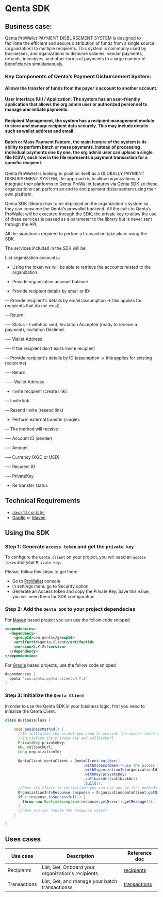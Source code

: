 # Qenta SDK

## Business case:

Qenta ProWallet PAYMENT DISBURSEMENT SYSTEM is designed to facilitate the efficient and secure distribution of funds from a single source (organization) to multiple recipients. This system is commonly used by businesses, and oganizations to disburse salaries, vendor payments, refunds, incentives, and other forms of payments to a large number of beneficiaries simultaneously.

### Key Components of Qenta’s Payment Disbursement System:

#### Allows the transfer of funds from the payer's account to another account.

#### User Interface (UI) / Application: The system has an user-friendly application that allows the org admin user or authorized personnel to manage and initiate payments.

#### Recipient Management, the system has a recipient management module to store and manage recipient data securely. This may include details such as wallet address and email.

#### Batch or Mass Payment Feature, the main feature of the system is its ability to perform batch or mass payments. Instead of processing individual payments one by one, the org admin user can upload a single file (CSV), each row in the file represents a payment transaction for a specific recipient.

Qenta ProWallet is looking to position itself as a GLOBALLY PAYMENT DISBURSEMENT SYSTEM, the approach is to allow organizations to integrate their platforms to Qenta ProWallet features via Qenta SDK so these organizations can perform an end to end payment disbursement using their own platform.

Qenta SDK (library) has to be deployed on the organization´s system so they can consume the Qenta's prowallet backend. All the calls to Qenta’s ProWallet will be executed through the SDK, the private key to allow the use of these services is passed as a parameter to the library but is never sent through the API.

All the signatures required to perfom a transaction take place using the SDK.

The services included in the SDK will be:

List organization accounts.: 

- Using the token we will be able to retrieve the accounts related to the organization

- Provide organization account balance

- Provide recipient details by email or ID:

-- Provide recipient's details by email (assumption → this applies for recipients that do not exist)

-- Return:

--- Status - Invitation sent, Invitation Accepted (ready to receive a payment), Invitation Declined.

--- Wallet Address

--- If the recipient don’t exist: Invite recipient

-- Provide recipient's details by ID (assumption → this applies for existing recipients)

--- Return:

---- Wallet Address 

- Invite recipient (create link):

-- Invite link

-- Resend invite (resend link)

- Perform external transfer (single).

-- The method will receive :

--- Account ID (sender)

--- Amount

--- Currency (XGC or USD)

--- Recpient ID

--- PrivateKey

- Re transfer status

## Technical Requirements
- [Java 1.17 or later](https://www.oracle.com/java/technologies/downloads/)
- [Gradle](https://gradle.org/install/) or [Maven](https://maven.apache.org/download.cgi)

## Using the SDK

### Step 1: Generate `access token` and get the `private key`

To configure the `Qenta client` on your project, you will need an `access token` and your `Private key`.

Please, follow this steps to get them:

- Go to [ProWallet](https://prowallet.stage.gmint.co) console 
- In settings menu go to Security option 
- Generate an Access token and copy the Private Key. Save this value, you will need them for SDK configuration

### Step 2: Add the `Qenta SDK` to your project dependecies

For [Maven](https://maven.apache.org/download.cgi) based project you can use the follow code snipped

```xml
<dependencies>
  <dependency>
    <groupId>com.qenta</groupId>
    <artifactId>qenta-client</artifactId>
    <version>X.Y.Z</version>
  </dependency>
</dependencies>
```

For [Gradle](https://gradle.org/install/) based projects, use the follow code snipped

```groovy
dependencies {
  qenta 'com.qenta:qenta-client:X.Y.Z'
}
```

### Step 3: Initialize the `Qenta Client`

In order to use the Qenta SDK in your business logic, first you need to initialize the Qenta Client.

```java
class BusinessClass {
    
    void businessMethod() {
      //To initialize the client you need to provide the access token and the private key
      //Initialize the private key and callbackUrl
      PrivateKey privateKey;
      URL callbackUrl;
      Long organizationId;
      
      QentaClient qentaClient = QentaClient.builder()
                                    .withAccessToken("<use the access token here>")
                                    .withOrganizationId(organizationId)
                                    .withKey(privateKey)
                                    .callbackUrl(callbackUrl)
                                    .build();
      //Once the client is initialized you can use any of it's methods
      OrganizationInfoResponse response = OrganizationqentaClient.getOrganizationInfo();
      if (!response.isSuccessful()) {
        throw new RuntimeException(response.getError().getMessage());
      }
      //here you can handle the response object
    }
    
}
```


## Uses cases

| Use case | Description   | Reference doc |
|----------|---------------|---------------|
|Recipients | List, Get, Onboard your organization's recipients | [recipients](./use_cases/recipients) |
|Transactions | List, Get, and manage your batch transactionss | [transactions](./use_cases/transactions) |

